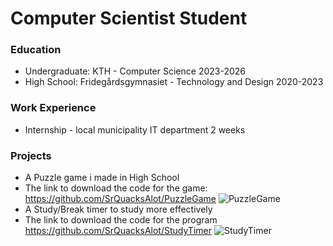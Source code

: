 # Computer Scientist Student

### Education
- Undergraduate: KTH - Computer Science 2023-2026
- High School: Fridegårdsgymnasiet - Technology and Design 2020-2023
### Work Experience
- Internship - local municipality IT department 2 weeks
### Projects
- A Puzzle game i made in High School
- The link to download the code for the game: https://github.com/SrQuacksAlot/PuzzleGame
![PuzzleGame](https://github.com/SrQuacksAlot/portfolio/assets/52632838/afd0a2f3-7bd3-4e76-9b9e-270aaf8d7cab)
- A Study/Break timer to study more effectively
- The link to download the code for the program https://github.com/SrQuacksAlot/StudyTimer
![StudyTimer](https://github.com/SrQuacksAlot/portfolio/assets/52632838/3f58bb4f-15d2-4f00-88df-451071d52c0b)

